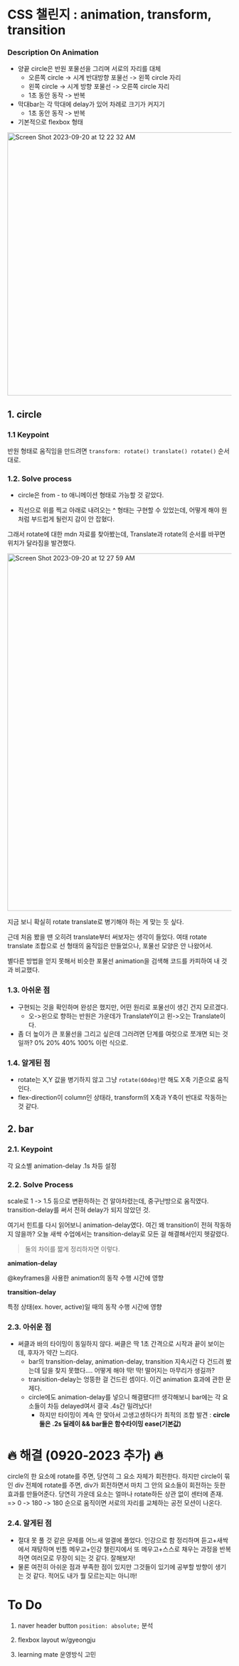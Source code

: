 # CSS 챌린지 : animation, transform, transition

### Description On Animation

- 양끝 circle은 반원 포물선을 그리며 서로의 자리를 대체
  - 오른쪽 circle -> 시계 반대방향 포물선 -> 왼쪽 circle 자리
  - 왼쪽 circle -> 시계 방향 포물선 -> 오른쪽 circle 자리
  - 1초 동안 동작 -> 반복
- 막대bar는 각 막대에 delay가 있어 차례로 크기가 커지기
  - 1초 동안 동작 -> 반복
- 기본적으로 flexbox 형태

<img width="592" alt="Screen Shot 2023-09-20 at 12 22 32 AM" src="https://github.com/riverhye/TIL/assets/77149171/c5bef61a-cfaf-463c-b09a-46e872cb0a99">

## 1. circle

### 1.1 Keypoint

반원 형태로 움직임을 만드려면
`transform: rotate() translate() rotate()`
순서대로.

### 1.2. Solve process

- circle은 from - to 애니메이션 형태로 가능할 것 같았다.

- 직선으로 위를 찍고 아래로 내려오는 ^ 형태는 구현할 수 있었는데, 어떻게 해야 원처럼 부드럽게 될런지 감이 안 잡혔다.

그래서 rotate에 대한 mdn 자료를 찾아봤는데, Translate과 rotate의 순서를 바꾸면 위치가 달라짐을 발견했다.

<img width="804" alt="Screen Shot 2023-09-20 at 12 27 59 AM" src="https://github.com/riverhye/TIL/assets/77149171/bcae637b-d86c-4317-baba-0eb97ce79cbe">

지금 보니 확실히 rotate translate로 병기해야 하는 게 맞는 듯 싶다.

근데 처음 봤을 땐 오히려 translate부터 써보자는 생각이 들었다. 여태 rotate translate 조합으로 선 형태의 움직임은 만들었으나, 포물선 모양은 안 나왔어서.

별다른 방법을 얻지 못해서 비슷한 포물선 animation을 검색해 코드를 카피하여 내 것과 비교했다.

### 1.3. 아쉬운 점

- 구현되는 것을 확인하며 완성은 했지만, 어떤 원리로 포물선이 생긴 건지 모르겠다.
  - 오->왼으로 향하는 반원은 가운데가 TranslateY이고 왼->오는 Translate이다.
- 좀 더 높이가 큰 포물선을 그리고 싶은데 그러려면 단계를 여럿으로 쪼개면 되는 것일까? 0% 20% 40% 100% 이런 식으로.

### 1.4. 알게된 점

- rotate는 X,Y 값을 병기하지 않고 그냥 `rotate(60deg)`만 해도 X축 기준으로 움직인다.
- flex-direction이 column인 상태라, transform의 X축과 Y축이 반대로 작동하는 것 같다.

## 2. bar

### 2.1. Keypoint

각 요소별 animation-delay .1s 차등 설정

### 2.2. Solve Process

scale로 1 -> 1.5 등으로 변환하하는 건 알아차렸는데, 중구난방으로 움직였다. transition-delay를 써서 전혀 delay가 되지 않았던 것.

여기서 힌트를 다시 읽어보니 animation-delay였다. 여긴 왜 transition이 전혀 작동하지 않을까? 오늘 새싹 수업에서는 transition-delay로 모든 걸 해결해서인지 헷갈렸다.

> 둘의 차이를 짧게 정리하자면 이렇다.

**animation-delay**

@keyframes을 사용한 animation의 동작 수행 시간에 영향

**transition-delay**

특정 상태(ex. hover, active)일 때의 동작 수행 시간에 영향

### 2.3. 아쉬운 점

- 써클과 바의 타이밍이 동일하지 않다. 써클은 딱 1초 간격으로 시작과 끝이 보이는데, 후자가 약간 느리다.
  - bar의 transition-delay, animation-delay, transition 지속시간 다 건드려 봤는데 답을 찾지 못했다.... 어떻게 해야 딱! 딱! 떨어지는 마무리가 생길까?
  - tranisition-delay는 엉뚱한 걸 건드린 셈이다. 이건 animation 효과에 관한 문제다.
  - circle에도 animation-delay를 넣으니 해결됐다!!! 생각해보니 bar에는 각 요소들이 차등 delayed여서 결국 .4s간 밀려났다!
    - 하지만 타이밍이 계속 안 맞아서 고생고생하다가 최적의 조합 발견 : **circle 둘은 .2s 딜레이 && bar들은 함수타이밍 ease(기본값)**

# 🔥 해결 (0920-2023 추가) 🔥

circle의 한 요소에 rotate를 주면, 당연히 그 요소 자체가 회전한다.
하지만 circle이 묶인 div 전체에 rotate를 주면, div가 회전하면서 마치 그 안의 요소들이 회전하는 듯한 효과를 만들어준다.
당연히 가운데 요소는 얼마나 rotate하든 상관 없이 센터에 존재.
=> 0 -> 180 -> 180 순으로 움직이면 서로의 자리를 교체하는 공전 모션이 나온다.

### 2.4. 알게된 점

- 절대 못 풀 것 같은 문제를 어느새 얼결에 풀었다. 인강으로 함 정리하며 듣고+새싹에서 재탕하며 빈틈 메우고+인강 챌린지에서 또 메우고+스스로 채우는 과정을 반복하면 여러모로 무장이 되는 것 같다. 잘해보자!
- 물론 여전히 아쉬운 점과 부족한 점이 있지만 그것들이 있기에 공부할 방향이 생기는 것 같다. 적어도 내가 뭘 모르는지는 아니까!

# To Do

1. naver header button `position: absolute;` 분석

2. flexbox layout w/gyeongju

3. learning mate 운영방식 고민
